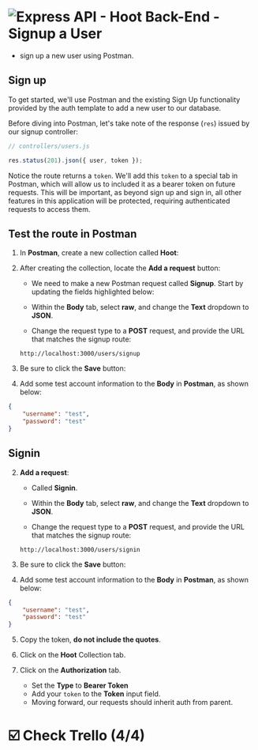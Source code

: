 # ![Express API - Hoot Back-End - Signup a User](./assets/hero.png)

- sign up a new user using Postman.

## Sign up

To get started, we'll use Postman and the existing Sign Up functionality provided by the auth template to add a new user to our database. 

Before diving into Postman, let's take note of the response (`res`) issued by our signup controller:

```js
// controllers/users.js

res.status(201).json({ user, token });
```

Notice the route returns a `token`. We'll add this `token` to a special tab in Postman, which will allow us to included it as a bearer token on future requests. This will be important, as beyond sign up and sign in, all other features in this application will be protected, requiring authenticated requests to access them.

## Test the route in Postman

1. In **Postman**, create a new collection called **Hoot**:

2. After creating the collection, locate the **Add a request** button:
    - We need to make a new Postman request called **Signup**. Start by updating the fields highlighted below:

    - Within the **Body** tab, select **raw**, and change the **Text** dropdown to **JSON**. 

    - Change the request type to a **POST** request, and provide the URL that matches the signup route:

    ```
    http://localhost:3000/users/signup
    ```

3. Be sure to click the **Save** button:

4. Add some test account information to the **Body** in **Postman**, as shown below:

```json
{
    "username": "test",
    "password": "test"
}
```

## Signin

2. **Add a request**:
    - Called **Signin**.

    - Within the **Body** tab, select **raw**, and change the **Text** dropdown to **JSON**. 

    - Change the request type to a **POST** request, and provide the URL that matches the signup route:

    ```
    http://localhost:3000/users/signin
    ```

3. Be sure to click the **Save** button:

4. Add some test account information to the **Body** in **Postman**, as shown below:

```json
{
    "username": "test",
    "password": "test"
}
```

5. Copy the token, **do not include the quotes**.

6. Click on the **Hoot** Collection tab. 

7. Click on the **Authorization** tab. 

    - Set the **Type** to **Bearer Token** 
    - Add your `token` to the **Token** input field. 
    - Moving forward, our requests should inherit auth from parent.

# ☑️ Check Trello (4/4)
